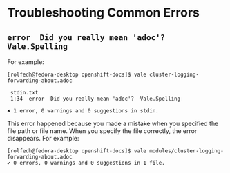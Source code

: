 # Troubleshooting Common Errors

## `error  Did you really mean 'adoc'?  Vale.Spelling`

For example:
```
[rolfedh@fedora-desktop openshift-docs]$ vale cluster-logging-forwarding-about.adoc

 stdin.txt
 1:34  error  Did you really mean 'adoc'?  Vale.Spelling

✖ 1 error, 0 warnings and 0 suggestions in stdin.
```

This error happened because you made a mistake when you specified the file path or file name. When you specify the file correctly, the error disappears. For example:
```
[rolfedh@fedora-desktop openshift-docs]$ vale modules/cluster-logging-forwarding-about.adoc
✔ 0 errors, 0 warnings and 0 suggestions in 1 file.
```
